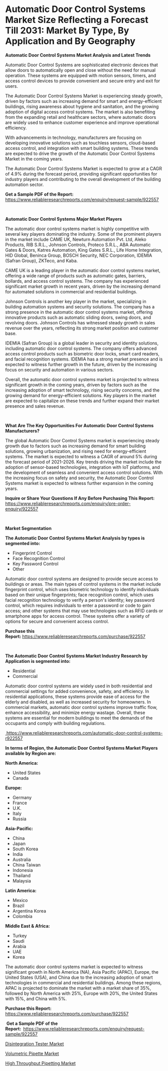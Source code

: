 <p><h1>Automatic Door Control Systems Market Size Reflecting a Forecast Till 2031: Market By Type, By Application and By Geography</h1></p><p><strong>Automatic Door Control Systems Market Analysis and Latest Trends</strong></p>
<p><p>Automatic Door Control Systems are sophisticated electronic devices that allow doors to automatically open and close without the need for manual operation. These systems are equipped with motion sensors, timers, and access control devices to provide convenient and secure entry and exit for users.</p><p>The Automatic Door Control Systems Market is experiencing steady growth, driven by factors such as increasing demand for smart and energy-efficient buildings, rising awareness about hygiene and sanitation, and the growing adoption of digital access control systems. The market is also benefiting from the expanding retail and healthcare sectors, where automatic doors are widely used to enhance customer experience and improve operational efficiency.</p><p>With advancements in technology, manufacturers are focusing on developing innovative solutions such as touchless sensors, cloud-based access control, and integration with smart building systems. These trends are expected to drive the growth of the Automatic Door Control Systems Market in the coming years.</p><p>The Automatic Door Control Systems Market is expected to grow at a CAGR of 4.9% during the forecast period, providing significant opportunities for industry players and contributing to the overall development of the building automation sector.</p></p>
<p><strong>Get a Sample PDF of the Report:&nbsp;</strong> <a href="https://www.reliableresearchreports.com/enquiry/request-sample/922557">https://www.reliableresearchreports.com/enquiry/request-sample/922557</a></p>
<p>&nbsp;</p>
<p><strong>Automatic Door Control Systems Major Market Players</strong></p>
<p><p>The automatic door control systems market is highly competitive with several key players dominating the industry. Some of the prominent players in the market include CAME UK, Newturn Automation Pvt. Ltd, Aleko Products, RIB S.R.L., Johnson Controls, Proteco S.R.L., ABA Automatic Gates & Doors, Katres Automation, King Gates S.R.L., Life Home Integration, HID Global, Beninca Group, BOSCH Security, NEC Corporation, IDEMIA (Safran Group), ZKTeco, and Kaba.</p><p>CAME UK is a leading player in the automatic door control systems market, offering a wide range of products such as automatic gates, barriers, bollards, and access control systems. The company has experienced significant market growth in recent years, driven by the increasing demand for automated solutions in commercial and residential buildings.</p><p>Johnson Controls is another key player in the market, specializing in building automation systems and security solutions. The company has a strong presence in the automatic door control systems market, offering innovative products such as automatic sliding doors, swing doors, and revolving doors. Johnson Controls has witnessed steady growth in sales revenue over the years, reflecting its strong market position and customer base.</p><p>IDEMIA (Safran Group) is a global leader in security and identity solutions, including automatic door control systems. The company offers advanced access control products such as biometric door locks, smart card readers, and facial recognition systems. IDEMIA has a strong market presence and is expected to witness further growth in the future, driven by the increasing focus on security and automation in various sectors.</p><p>Overall, the automatic door control systems market is projected to witness significant growth in the coming years, driven by factors such as the increasing adoption of smart technology, rising security concerns, and the growing demand for energy-efficient solutions. Key players in the market are expected to capitalize on these trends and further expand their market presence and sales revenue.</p></p>
<p>&nbsp;</p>
<p><strong>What Are The Key Opportunities For Automatic Door Control Systems Manufacturers?</strong></p>
<p><p>The global Automatic Door Control Systems market is experiencing steady growth due to factors such as increasing demand for smart building solutions, growing urbanization, and rising need for energy-efficient systems. The market is expected to witness a CAGR of around 5% during the forecast period of 2021-2026. Key trends driving the market include the adoption of sensor-based technologies, integration with IoT platforms, and the development of seamless and convenient access control solutions. With the increasing focus on safety and security, the Automatic Door Control Systems market is expected to witness further expansion in the coming years.</p></p>
<p><strong>Inquire or Share Your Questions If Any Before Purchasing This Report:</strong> <a href="https://www.reliableresearchreports.com/enquiry/pre-order-enquiry/922557">https://www.reliableresearchreports.com/enquiry/pre-order-enquiry/922557</a></p>
<p>&nbsp;</p>
<p><strong>Market Segmentation</strong></p>
<p><strong>The Automatic Door Control Systems Market Analysis by types is segmented into:</strong></p>
<p><ul><li>Fingerprint Control</li><li>Face Recognition Control</li><li>Key Password Control</li><li>Other</li></ul></p>
<p><p>Automatic door control systems are designed to provide secure access to buildings or areas. The main types of control systems in the market include fingerprint control, which uses biometric technology to identify individuals based on their unique fingerprints; face recognition control, which uses facial recognition technology to verify a person's identity; key password control, which requires individuals to enter a password or code to gain access; and other systems that may use technologies such as RFID cards or smartphone apps for access control. These systems offer a variety of options for secure and convenient access control.</p></p>
<p><strong>Purchase this Report:&nbsp;</strong><a href="https://www.reliableresearchreports.com/purchase/922557">https://www.reliableresearchreports.com/purchase/922557</a></p>
<p>&nbsp;</p>
<p><strong>The Automatic Door Control Systems Market Industry Research by Application is segmented into:</strong></p>
<p><ul><li>Residential</li><li>Commercial</li></ul></p>
<p><p>Automatic door control systems are widely used in both residential and commercial settings for added convenience, safety, and efficiency. In residential applications, these systems provide ease of access for the elderly and disabled, as well as increased security for homeowners. In commercial markets, automatic door control systems improve traffic flow, enhance accessibility, and minimize energy wastage. Overall, these systems are essential for modern buildings to meet the demands of the occupants and comply with building regulations.</p></p>
<p><a href="https://www.reliableresearchreports.com/automatic-door-control-systems-r922557">&nbsp;https://www.reliableresearchreports.com/automatic-door-control-systems-r922557</a></p>
<p><strong>In terms of Region, the Automatic Door Control Systems Market Players available by Region are:</strong></p>
<p>
    <p> <strong> North America: </strong>
        <ul>
            <li>United States</li>
            <li>Canada</li>
        </ul>
        </p> 
    <p> <strong> Europe: </strong>
        <ul>
            <li>Germany</li>
            <li>France</li>
            <li>U.K.</li>
            <li>Italy</li>
            <li>Russia</li>
        </ul>
        </p> 
    <p> <strong> Asia-Pacific: </strong>
        <ul>
            <li>China</li>
            <li>Japan</li>
            <li>South Korea</li>
            <li>India</li>
            <li>Australia</li>
            <li>China Taiwan</li>
            <li>Indonesia</li>
            <li>Thailand</li>
            <li>Malaysia</li>
        </ul>
        </p> 
    <p> <strong> Latin America: </strong>
        <ul>
            <li>Mexico</li>
            <li>Brazil</li>
            <li>Argentina Korea</li>
            <li>Colombia</li>
        </ul>
        </p> 
    <p> <strong> Middle East & Africa: </strong>
        <ul>
            <li>Turkey</li>
            <li>Saudi</li>
            <li>Arabia</li>
            <li>UAE</li>
            <li>Korea</li>
        </ul>
    </p>
    </p>
<p><p>The automatic door control systems market is expected to witness significant growth in North America (NA), Asia Pacific (APAC), Europe, the United States (USA), and China due to the increasing adoption of smart technologies in commercial and residential buildings. Among these regions, APAC is projected to dominate the market with a market share of 35%, followed by North America with 25%, Europe with 20%, the United States with 15%, and China with 5%.</p></p>
<p><strong>Purchase this Report: </strong><a href="https://www.reliableresearchreports.com/purchase/922557">https://www.reliableresearchreports.com/purchase/922557</a></p>
<p>&nbsp;<strong>Get a Sample PDF of the Report:&nbsp;&nbsp;</strong><a href="https://www.reliableresearchreports.com/enquiry/request-sample/922557">https://www.reliableresearchreports.com/enquiry/request-sample/922557</a></p>
<p><strong></strong></p>
<p><p><a href="https://github.com/gcimaudf65/Market-Research-Report-List-1/blob/main/disintegration-tester-market.md">Disintegration Tester Market</a></p><p><a href="https://github.com/sardarp081/Market-Research-Report-List-1/blob/main/volumetric-pipette-market.md">Volumetric Pipette Market</a></p><p><a href="https://github.com/waylose1223/Market-Research-Report-List-1/blob/main/high-throughput-pipetting-market.md">High Throughput Pipetting Market</a></p></p>